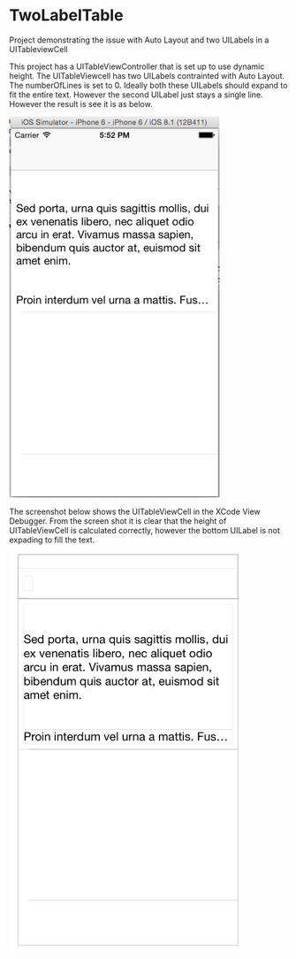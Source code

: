 TwoLabelTable
=============

Project demonstrating the issue with Auto Layout and two UILabels in a UITableviewCell

This project has a UITableViewController that is set up to use dynamic height. The UITableViewcell has two UILabels contrainted with Auto Layout. The numberOfLines is set to 0. Ideally both these UILabels should expand to fit the entire text. However the second UILabel just stays a single line. However the result is see it is as below.

![Screenshot](ScreenShotActual.png)

The screenshot below shows the UITableViewCell in the XCode View Debugger. From the screen shot it is clear that the height of UITableViewCell is calculated correctly, however the bottom UILabel is not expading to fill the text.

![ScreenshotDebugger](ScreenShotDebugger.png)

